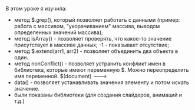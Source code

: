 В этом уроке я изучила: 
- метод $.grep(), который позволяет работать с данными (пример: работа с массивом, "укорачиванием" массива, выводом определенных значений массива);
- метод isArray() - позволяет проверять, что какое-то значение присутствует в массиве данных; -1 - показывает отсутствие;
- метод $.extend(arr1, arr2) - позволяет объединить два объекта в один. 
- метод nonConflict() - позволяет устранить конфликт имен в библиотека, которые имеют переменную $. Можно переопределить имя переменной. $(document) ---> 
- data() - позволяет устанавливать значения элементу и потом искать значение. 
- были показаны библиотеки (для создания слайдеров, анимаций и т.д.)